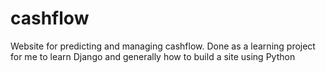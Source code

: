 cashflow
========

Website for predicting and managing cashflow. Done as a learning project for me to learn Django and generally how to build a site using Python
